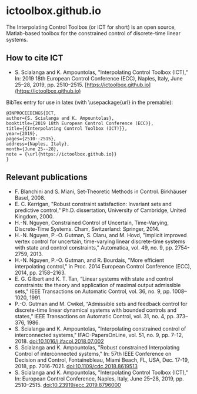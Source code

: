# ictoolbox.github.io

The Interpolating Control Toolbox (or ICT for short) is an open source, Matlab-based toolbox for the constrained control of discrete-time linear systems.

## How to cite ICT
*  S. Scialanga and K. Ampountolas, "Interpolating Control Toolbox (ICT)," In: 2019 18th European Control Conference (ECC), Naples, Italy, June 25–28, 2019, pp. 2510–2515. [https://ictoolbox.github.io](https://ictoolbox.github.io)

BibTex entry for use in latex (with \usepackage{url} in the premable):
```
@INPROCEEDINGS{ICT, 
author={S. Scialanga and K. Ampountolas}, 
booktitle={2019 18th European Control Conference (ECC)}, 
title={{Interpolating Control Toolbox (ICT)}}, 
year={2019}, 
pages={2510--2515}, 
address={Naples, Italy},
month={June 25--28},
note = {\url{https://ictoolbox.github.io}}
}
```

## Relevant publications
- F. Blanchini and S. Miani, Set-Theoretic Methods in Control. Birkhäuser Basel, 2008.
- E. C. Kerrigan, "Robust constraint satisfaction: Invariant sets and predictive control," Ph.D. dissertation, University of Cambridge, United Kingdom, 2000.
- H.-N. Nguyen, Constrained Control of Uncertain, Time-Varying, Discrete-Time Systems. Cham, Switzerland: Springer, 2014.
- H.-N. Nguyen, P.-O. Gutman, S. Olaru, and M. Hovd, "Implicit improved vertex control for uncertain, time-varying linear discrete-time systems with state and control constraints," Automatica, vol. 49, no. 9, pp. 2754-2759, 2013.
- H.-N. Nguyen, P.-O. Gutman, and R. Bourdais, "More efficient interpolating control," in Proc. 2014 European Control Conference (ECC), 2014, pp. 2158–2163.
- E. G. Gilbert and K. T. Tan, “Linear systems with state and control constraints: the theory and application of maximal output admissible sets," IEEE Transactions on Automatic Control, vol. 36, no. 9, pp. 1008–1020, 1991.
- P.-O. Gutman and M. Cwikel, “Admissible sets and feedback control for discrete-time linear dynamical systems with bounded controls and states,” IEEE Transactions on Automatic Control, vol. 31, no. 4, pp. 373–376, 1986.
- S. Scialanga and K. Ampountolas, "Interpolating constrained control of interconnected systems," IFAC-PapersOnLine, vol. 51, no. 9, pp. 7–12, 2018. [doi:10.1016/j.ifacol.2018.07.002](https://doi.org/10.1016/j.ifacol.2018.07.002)
- S. Scialanga and K. Ampountolas, "Robust constrained Interpolating Control of interconnected systems," In: 57th IEEE Conference on Decision and Control, Fontainebleau, Miami Beach, FL, USA, Dec. 17-19, 2018, pp. 7016-7021. [doi:10.1109/cdc.2018.8619513](https://doi.org/10.1109/cdc.2018.8619513)
-  S. Scialanga and K. Ampountolas, "Interpolating Control Toolbox (ICT)," In: European Control Conference, Naples, Italy, June 25–28, 2019, pp. 2510–2515. [doi:10.23919/ecc.2019.8796000](https://doi.org/10.23919/ecc.2019.8796000)
